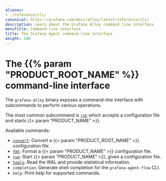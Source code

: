 ```yaml
---
aliases:
- ./reference/cli/
canonical: https://grafana.com/docs/alloy/latest/reference/cli/
description: Learn about the Grafana Alloy command line interface
menuTitle: Command-line interface
title: The Grafana Agent command-line interface
weight: 100
---
```


# The {{% param "PRODUCT_ROOT_NAME" %}} command-line interface

The `grafana-alloy` binary exposes a command-line interface with subcommands to perform various operations.

The most common subcommand is [`run`][run] which accepts a configuration file and starts {{< param "PRODUCT_NAME" >}}.

Available commands:

* [`convert`][convert]: Convert a {{< param "PRODUCT_ROOT_NAME" >}} configuration file.
* [`fmt`][fmt]: Format a {{< param "PRODUCT_NAME" >}} configuration file.
* [`run`][run]: Start {{< param "PRODUCT_NAME" >}}, given a configuration file.
* [`tools`][tools]: Read the WAL and provide statistical information.
* `completion`: Generate shell completion for the `grafana-agent-flow` CLI.
* `help`: Print help for supported commands.

[run]: ./run/
[fmt]: ./fmt/
[convert]: ./convert/
[tools]: ./tools/
